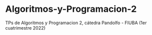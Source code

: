 # Algoritmos-y-Programacion-2
TPs de Algoritmos y Programacion 2, cátedra Pandolfo - FIUBA (1er cuatrimestre 2022)
